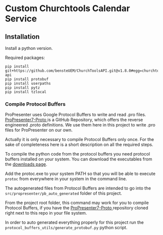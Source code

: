 # Custom Churchtools Calendar Service

## Installation

Install a python version.

Required packages:

```
pip install git+https://github.com/bensteUEM/ChurchToolsAPI.git@v1.8.0#egg=churchtools-api
pip install protobuf
pip install userpaths
pip install pytz
pip install tzlocal
```

### Compile Protocol Buffers

ProPresenter uses Google Protocol Buffers to write and read .pro files. [ProPresenter7-Proto
](https://github.com/greyshirtguy/ProPresenter7-Proto) is a GitHub Repository, which offers the reverse engineered .proto definitions. We use them here in this project to write .pro files for ProPresenter on our own.

Actually it is only necessary to compile Protocol Buffers only once. For the sake of completeness here is a short description on all the required steps. 

To compile the python code from the protocol buffers you need protocol buffers installed on your system. You can download the executables from the [downloads page](https://protobuf.dev/downloads/).

Add the protoc.exe to your system PATH so that you will be able to execute ```protoc``` from everywhere in your system in the command line.

The autogenerated files from Protocol Buffers are intended to go into the ```src/propresenter/pb_auto_generated``` folder of this project.  

From the project root folder, this command may work for you to compile Protocol Buffers, if you have the [ProPresenter7-Proto
](https://github.com/greyshirtguy/ProPresenter7-Proto) repository cloned right next to this repo in your file system.

In order to auto generated everything properly for this project run the ```protocol_buffers_utils/generate_protobuf.py``` python script.